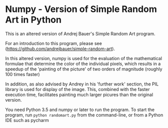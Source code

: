# Numpy - Version of Simple Random Art in Python

This is an altered version of Andrej Bauer's Simple Random Art program.

For an introduction to this program, please see (https://github.com/andrejbauer/simple-random-art).

In this altered version, numpy is used for the evaluation of the mathematical formulae that 
determine the color of the individual pixels, which results in a speedup of the 'painting of the picture' 
of two orders of magnitude (roughly 100 times faster)

In addition, as also advised by Andrey in his 'further work' section, the PIL library is used for display of the image. 
This, combined with the faster execution time, facilitates painting much larger picures than the original version. 

You need Python 3.5 and numpy or later to run the program. 
To start the program, run `python randomart.py` from the command-line,
or from a Python IDE such as pycharm